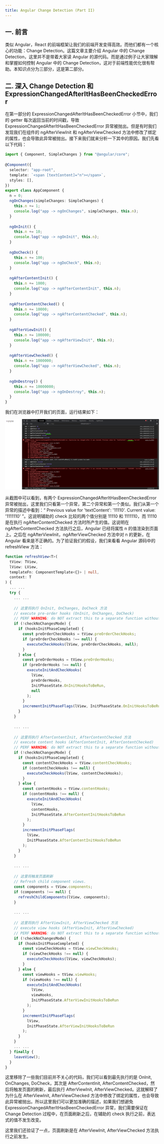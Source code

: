 ```yaml
---
title: Angular Change Detection (Part II)
---
```


## 一. 前言

类似 Angular，React 的前端框架让我们的前端开发变得高效。而他们都有一个核心的功能：Change Detection。这篇文章主要介绍 Angular 中的 Change Detection，这里并不是带着大家读 Angular 的源代码。而是通过例子让大家理解和掌握如何控制 Angular 中的 Change Detection，这对于前端性能优化很有帮助。本知识点分为三部分，这是第二部分。

## 二. 深入 Change Detection 和 ExpressionChangedAfterItHasBeenCheckedError

在第一部分的 ExpressionChangedAfterItHasBeenCheckedError 小节中，我们的 getter 每次返回当前的时间戳，导致 ExpressionChangedAfterItHasBeenCheckedError 异常被抛出。但是有时我们发现我们在组件的 ngAfterViewInit 和 ngAfterViewChecked 方法中修改了绑定的属性，也会导致此异常被抛出。接下来我们就来分析一下其中的原因。我们先看以下代码：

```typescript
import { Component, SimpleChanges } from "@angular/core";

@Component({
  selector: "app-root",
  template: `<span [textContent]="n"></span>`,
  styles: [],
})
export class AppComponent {
  n = 0;
  ngOnChanges(simpleChanges: SimpleChanges) {
    this.n += 1;
    console.log("app -> ngOnChanges", simpleChanges, this.n);
  }

  ngOnInit() {
    this.n += 10;
    console.log("app -> ngOnInit", this.n);
  }

  ngDoCheck() {
    this.n += 100;
    console.log("app -> ngDoCheck", this.n);
  }

  ngAfterContentInit() {
    this.n += 1000;
    console.log("app -> ngAfterContentInit", this.n);
  }

  ngAfterContentChecked() {
    this.n += 10000;
    console.log("app -> ngAfterContentChecked", this.n);
  }

  ngAfterViewInit() {
    this.n += 100000;
    console.log("app -> ngAfterViewInit", this.n);
  }

  ngAfterViewChecked() {
    this.n += 1000000;
    console.log("app -> ngAfterViewChecked", this.n);
  }

  ngOnDestroy() {
    this.n += 10000000;
    console.log("app -> ngOnDestroy", this.n);
  }
}
```

我们在浏览器中打开我们的页面，运行结果如下：

![screenshot](/assets/images/expression-changed-afterIt-has-been-checked-error-II.png)

从截图中可以看到，有两个 ExpressionChangedAfterItHasBeenCheckedError 异常被抛出，这里我们只看第一个异常，第二个异常和第一个类似。我们从第一个异常的描述中看到：“ Previous value for 'textContent': '11110'. Current value: '1111110' ”。这说明辅助的 check 比较的两个值分别是 11110 和 1111110，而 11110 是在执行 ngAfterContentChecked 方法时所产生的值。这说明在 ngAfterContentChecked 方法执行之后，Angular 已经将属性 n 的值渲染到页面上。之后在 ngAfterViewInit，ngAfterViewChecked 方法中对 n 的更新，在 Angular 看来是不正确的。为了验证我们的假设，我们来看看 Angular 源码中的 refreshView 方法：

```typescript
function refreshView<T>(
  tView: TView,
  lView: LView,
  templateFn: ComponentTemplate<{}> | null,
  context: T
) {
  ... ...
  try {
    ... ...

    // 这里将执行 OnInit, OnChanges, DoCheck 方法
    // execute pre-order hooks (OnInit, OnChanges, DoCheck)
    // PERF WARNING: do NOT extract this to a separate function without running benchmarks
    if (!checkNoChangesMode) {
      if (hooksInitPhaseCompleted) {
        const preOrderCheckHooks = tView.preOrderCheckHooks;
        if (preOrderCheckHooks !== null) {
          executeCheckHooks(lView, preOrderCheckHooks, null);
        }
      } else {
        const preOrderHooks = tView.preOrderHooks;
        if (preOrderHooks !== null) {
          executeInitAndCheckHooks(
            lView,
            preOrderHooks,
            InitPhaseState.OnInitHooksToBeRun,
            null
          );
        }
        incrementInitPhaseFlags(lView, InitPhaseState.OnInitHooksToBeRun);
      }
    }

    ... ...

    // 这里将执行 AfterContentInit, AfterContentChecked 方法
    // execute content hooks (AfterContentInit, AfterContentChecked)
    // PERF WARNING: do NOT extract this to a separate function without running benchmarks
    if (!checkNoChangesMode) {
      if (hooksInitPhaseCompleted) {
        const contentCheckHooks = tView.contentCheckHooks;
        if (contentCheckHooks !== null) {
          executeCheckHooks(lView, contentCheckHooks);
        }
      } else {
        const contentHooks = tView.contentHooks;
        if (contentHooks !== null) {
          executeInitAndCheckHooks(
            lView,
            contentHooks,
            InitPhaseState.AfterContentInitHooksToBeRun
          );
        }
        incrementInitPhaseFlags(
          lView,
          InitPhaseState.AfterContentInitHooksToBeRun
        );
      }
    }

    ... ...

    // 这里将触发页面刷新
    // Refresh child component views.
    const components = tView.components;
    if (components !== null) {
      refreshChildComponents(lView, components);
    }

    ... ...

    // 这里将执行 AfterViewInit, AfterViewChecked 方法
    // execute view hooks (AfterViewInit, AfterViewChecked)
    // PERF WARNING: do NOT extract this to a separate function without running benchmarks
    if (!checkNoChangesMode) {
      if (hooksInitPhaseCompleted) {
        const viewCheckHooks = tView.viewCheckHooks;
        if (viewCheckHooks !== null) {
          executeCheckHooks(lView, viewCheckHooks);
        }
      } else {
        const viewHooks = tView.viewHooks;
        if (viewHooks !== null) {
          executeInitAndCheckHooks(
            lView,
            viewHooks,
            InitPhaseState.AfterViewInitHooksToBeRun
          );
        }
        incrementInitPhaseFlags(
          lView,
          InitPhaseState.AfterViewInitHooksToBeRun
        );
      }
    }
    ... ...
  } finally {
    leaveView();
  }
}
```

这里移除了一些我们目前并不关心的代码，我们可以看到最先执行的是 OnInit, OnChanges, DoCheck，其次是 AfterContentInit, AfterContentChecked，然后将触发页面的刷新，最后执行 AfterViewInit, AfterViewChecked。这就解释了为什么在 AfterViewInit, AfterViewChecked 方法中修改了绑定的属性，也会导致此异常被抛出。所以这里我们可以更加准确的描述，如果我们想避免 ExpressionChangedAfterItHasBeenCheckedError 异常，我们需要保证在 Change Detection 过程中，在页面刷新之后，在辅助的 check 执行之前，表达式的值不发生改变。

这里我们还验证了一点，页面刷新是在 AfterViewInit, AfterViewChecked 方法执行之前发生。
